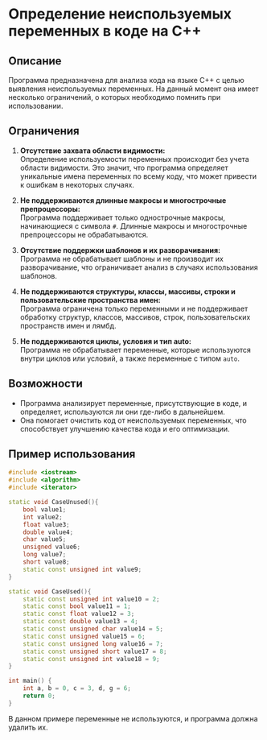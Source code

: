 # Определение неиспользуемых переменных в коде на C++

## Описание

Программа предназначена для анализа кода на языке C++ с целью выявления неиспользуемых переменных. На данный момент она имеет несколько ограничений, о которых необходимо помнить при использовании.

## Ограничения

1. **Отсутствие захвата области видимости:**  
   Определение используемости переменных происходит без учета области видимости. Это значит, что программа определяет уникальные имена переменных по всему коду, что может привести к ошибкам в некоторых случаях.

2. **Не поддерживаются длинные макросы и многострочные препроцессоры:**  
   Программа поддерживает только однострочные макросы, начинающиеся с символа `#`. Длинные макросы и многострочные препроцессоры не обрабатываются.

3. **Отсутствие поддержки шаблонов и их разворачивания:**  
   Программа не обрабатывает шаблоны и не производит их разворачивание, что ограничивает анализ в случаях использования шаблонов.

4. **Не поддерживаются структуры, классы, массивы, строки и пользовательские пространства имен:**  
   Программа ограничена только переменными и не поддерживает обработку структур, классов, массивов, строк, пользовательских пространств имен и лямбд.

5. **Не поддерживаются циклы, условия и тип auto:**  
   Программа не обрабатывает переменные, которые используются внутри циклов или условий, а также переменные с типом `auto`.

## Возможности

- Программа анализирует переменные, присутствующие в коде, и определяет, используются ли они где-либо в дальнейшем.
- Она помогает очистить код от неиспользуемых переменных, что способствует улучшению качества кода и его оптимизации.

## Пример использования

```cpp
#include <iostream>
#include <algorithm>
#include <iterator>

static void CaseUnused(){
	bool value1;
	int value2;
	float value3;
	double value4;
	char value5;
	unsigned value6;
	long value7;
	short value8;
	static const unsigned int value9;
}

static void CaseUsed(){
	static const unsigned int value10 = 2;
	static const bool value11 = 1;
	static const float value12 = 3;
	static const double value13 = 4;
	static const unsigned char value14 = 5;
	static const unsigned value15 = 6;
	static const unsigned long value16 = 7;
	static const unsigned short value17 = 8;
	static const unsigned int value18 = 9;
}

int main() {
	int a, b = 0, c = 3, d, g = 6;
	return 0;
}
```

В данном примере переменные не используются, и программа должна удалить их.
